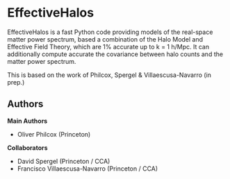 # EffectiveHalos
EffectiveHalos is a fast Python code providing models of the real-space matter power spectrum, based a combination of the Halo Model and Effective Field Theory, which are 1\% accurate up to k = 1 h/Mpc. It can additionally compute accurate the covariance between halo counts and the matter power spectrum.

This is based on the work of Philcox, Spergel \& Villaescusa-Navarro (in prep.)

## Authors
**Main Authors**
- Oliver Philcox (Princeton)

**Collaborators**
- David Spergel (Princeton / CCA)
- Francisco Villaescusa-Navarro (Princeton / CCA)
